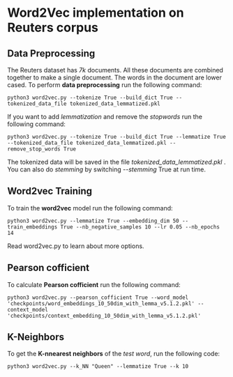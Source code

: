# Word2Vec implementation on Reuters corpus
## Data Preprocessing
The Reuters dataset has *7k* documents. All these documents are combined together
to make a single document. The words in the document are lower cased. To perform **data
preprocessing** run the following command:
```
python3 word2vec.py --tokenize True --build_dict True --tokenized_data_file tokenized_data_lemmatized.pkl
```

If you want to add *lemmatization* and remove the *stopwords* run the following command:

```
python3 word2vec.py --tokenize True --build_dict True --lemmatize True --tokenized_data_file tokenized_data_lemmatized.pkl --remove_stop_words True
```
The tokenized data will be saved in the file *tokenized_data_lemmatized.pkl* .
You can also do *stemming* by switching *--stemming* True at run time.

## Word2vec Training
To train the **word2vec** model run the following command:
```
python3 word2vec.py --lemmatize True --embedding_dim 50 --train_embeddings True --nb_negative_samples 10 --lr 0.05 --nb_epochs 14
```
Read word2vec.py to learn about more options.

## Pearson cofficient

To calculate **Pearson cofficient**  run the following command:
```
python3 word2vec.py --pearson_cofficient True --word_model 'checkpoints/word_embeddings_10_50dim_with_lemma_v5.1.2.pkl' --context_model 'checkpoints/context_embedding_10_50dim_with_lemma_v5.1.2.pkl'
```

## K-Neighbors
To get the **K-nnearest neighbors** of the *test word*, run the following code:
```
python3 word2vec.py --k_NN "Queen" --lemmatize True --k 10
```
